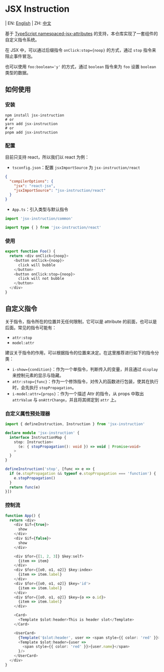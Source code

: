 # JSX Instruction

| EN: [English](../README.md)
| ZH: [中文](./README.zh_CN.md)

基于 [TypeScript namespaced-jsx-attributes](https://devblogs.microsoft.com/typescript/announcing-typescript-5-1-rc/#namespaced-jsx-attributes) 的支持，本仓库实现了一套组件的自定义指令系统。

在 JSX 中，可以通过后缀指令 `onClick:stop={noop}` 的方式，通过 `stop` 指令来阻止事件冒泡。

也可以使用 `foo:boolean='y'` 的方式，通过 `boolean` 指令来为 `foo` 设置 `boolean` 类型的数据。

## 如何使用

### 安装

```shell
npm install jsx-instruction
# or
yarn add jsx-instruction
# or
pnpm add jsx-instruction
```

### 配置

目前只支持 react，所以我们以 react 为例：

* `tsconfig.json`：配置 `jsxImportSource` 为 `jsx-instruction/react`
```json
{
  "compilerOptions": {
    "jsx": "react-jsx",
    "jsxImportSource": "jsx-instruction/react"
  }
}
```
* `App.ts`：引入类型与默认指令
```typescript jsx
import 'jsx-instruction/common'

import type { } from 'jsx-instruction/react'
```

### 使用

```typescript jsx
export function Foo() {
  return <div onClick={noop}>
    <button onClick={noop}>
      click will bubble
    </button>
    <button onClick:stop={noop}>
      click will not bubble
    </button>
  </div>
}
```

## 自定义指令

关于指令，指令所在的位置并无任何限制，它可以是 attribute 的前面，也可以是后面。常见的指令可能有：
* `attr:stop`
* `model:attr`

建议关于指令的作用，可以根据指令的位置来决定。在这里推荐进行如下的指令分类：
* `i-show={condition}`：作为一个单指令，判断传入的变量，并且通过 `display` 来控制元素的显示与隐藏。
* `attr:stop={func}`：作为一个修饰指令，对传入的函数进行包装，使其在执行时，会先执行 `stopPropagation`。
* `i-model:attr={props}`：作为一个描述 Attr 的指令，从 props 中取出 `attrValue` 与 `onAttrChange`，并且将其绑定到 `attr` 上。

### 自定义属性预处理器

```typescript
import { defineInstruction, Instruction } from 'jsx-instruction'

declare module 'jsx-instruction' {
  interface InstructionMap {
    stop: Instruction<
      (e: { stopPropagation(): void }) => void | Promise<void>
    >
  }
}

defineInstruction('stop', [func => e => {
  if (e.stopPropagation && typeof e.stopPropagation === 'function') {
    e.stopPropagation()
  }
  return func(e)
}])
```

### 控制流

```typescript jsx
function App() {
  return <div>
    <div $if={true}>
      show
    </div>
    <div $if={false}>
      show
    </div>

    <div $for={[1, 2, 3]} $key:self>
      {item => item}
    </div>
    <div $for={[o0, o1, o2]} $key:index>
      {item => item.label}
    </div>
    <div $for={[o0, o1, o2]} $key='id'>
      {item => item.label}
    </div>
    <div $for={[o0, o1, o2]} $key={o => o.id}>
      {item => item.label}
    </div>

    <Card>
      <Template $slot:header>This is header slot</Template>
    </Card>

    <UserCard>
      {Template('$slot:header', user => <span style={{ color: 'red' }}>{user.name}</span>)}
      <Template $slot:header={user =>
        <span style={{ color: 'red' }}>{user.name}</span>
      }/>
    </UserCard>
  </div>
}
```
